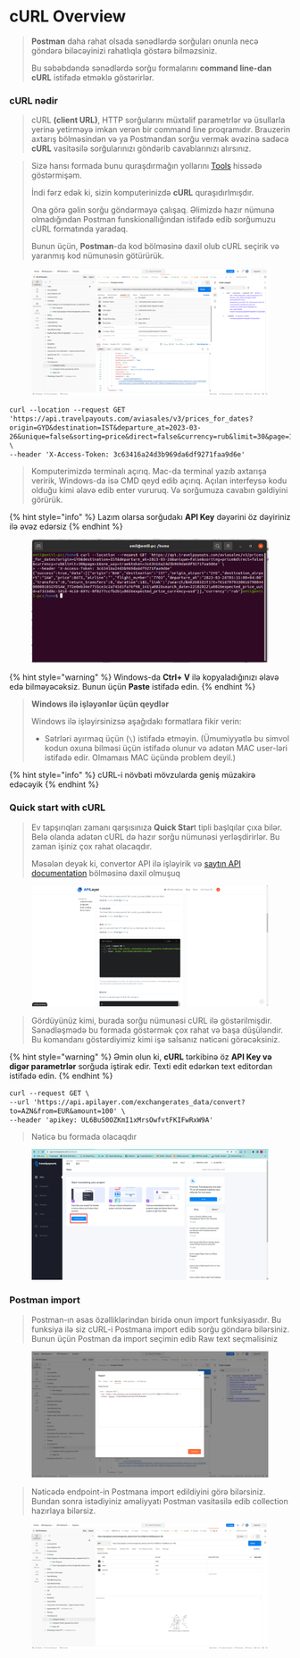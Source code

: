 # cURL Overview

> **Postman** daha rahat olsada sənədlərdə sorğuları onunla necə göndərə biləcəyinizi rahatlıqla göstərə bilməzsiniz.&#x20;
>
> Bu səbəbdəndə sənədlərdə sorğu formalarını **command line-dan cURL** istifadə etməklə göstərirlər.

### cURL nədir

> cURL **(client URL)**, HTTP sorğularını müxtəlif parametrlər və üsullarla yerinə yetirməyə imkan verən bir command line proqramıdır. Brauzerin axtarış bölməsindən və ya Postmandan sorğu vermək əvəzinə sadəcə **cURL** vasitəsilə sorğularınızı göndərib cavablarınızı alırsınız.

> Sizə hansı formada bunu quraşdırmağın yollarını [Tools](https://app.gitbook.com/s/pDxChKs4kjN0oktHyEFP/i-lesson/tools) hissədə göstərmişəm.&#x20;
>
> İndi fərz edək ki, sizin komputerinizdə **cURL** quraşıdırlmışdır.&#x20;
>
> Ona görə gəlin sorğu göndərməyə çalışaq. Əlimizdə hazır nümunə olmadığından Postman funskionallığından istifadə edib sorğumuzu cURL formatında yaradaq.
>
> Bunun üçün, **Postman**-da kod bölməsinə daxil olub cURL seçirik və yaranmış kod nümunəsin götürürük.

<figure><img src="../.gitbook/assets/image (9).png" alt=""><figcaption></figcaption></figure>

```url
curl --location --request GET 'https://api.travelpayouts.com/aviasales/v3/prices_for_dates?origin=GYD&destination=IST&departure_at=2023-03-26&unique=false&sorting=price&direct=false&currency=rub&limit=30&page=1&one_way=true&token=3c63416a24d3b969da6df9271faa9d6e' \
--header 'X-Access-Token: 3c63416a24d3b969da6df9271faa9d6e'
```

> Komputerimizdə terminalı açırıq. Mac-da terminal yazıb axtarışa veririk, Windows-da isə CMD qeyd edib açırıq. Açılan interfeysə kodu olduğu kimi əlavə edib enter vururuq. Və sorğumuza cavabın gəldiyini görürük. &#x20;

{% hint style="info" %}
Lazım olarsa sorğudakı **API Key** dəyərini öz dəyiriniz ilə əvəz edərsiz
{% endhint %}

<figure><img src="../.gitbook/assets/image (1) (1).png" alt=""><figcaption></figcaption></figure>

{% hint style="warning" %}
Windows-da **Ctrl+ V** ilə kopyaladığınızı əlavə edə bilməyəcəksiz. Bunun üçün **Paste** istifadə edin.
{% endhint %}

> **Windows ilə işləyənlər üçün qeydlər**
>
> Windows ilə işləyirsinizsə aşağıdakı formatlara fikir verin:
>
> * Sətrləri ayırmaq üçün (`\`) istifadə etməyin. (Ümumiyyətlə bu simvol kodun oxuna bilməsi üçün istifadə olunur və adətən MAC user-ləri istifadə edir. Olmamaıs MAC üçündə problem deyil.)

{% hint style="info" %}
cURL-i növbəti mövzularda geniş müzakirə edəcəyik
{% endhint %}

### Quick start with cURL

> Ev tapşırıqları zamanı qarşısınıza **Quick Star**t tipli başlqılar çıxa bilər. Belə olanda adətən cURL də hazır sorğu nümunəsi yerləşdirirlər. Bu zaman işiniz çox rahat olacaqdır.&#x20;
>
> Məsələn deyək ki, convertor API ilə işləyirik və [saytın API documentation](https://apilayer.com/marketplace/exchangerates\_data-api#documentation-tab) bölməsinə daxil olmuşuq

<figure><img src="../.gitbook/assets/image (8).png" alt=""><figcaption></figcaption></figure>

> Gördüyünüz kimi, burada sorğu nümunəsi cURL ilə göstərilmişdir. Sənədləşmədə bu formada göstərmək çox rahat və başa düşüləndir. Bu komandanı göstərdiyimiz kimi işə salsanız nəticəni görəcəksiniz.

{% hint style="warning" %}
Əmin olun ki, **cURL** tərkibinə öz **API Key və digər parametrlər** sorğuda iştirak edir. Texti edit edərkən text editordan istifadə edin.
{% endhint %}

```
curl --request GET \
--url 'https://api.apilayer.com/exchangerates_data/convert?to=AZN&from=EUR&amount=100' \
--header 'apikey: UL6BuS0OZKmI1xMrsOwfvtFKIFwRxW9A'
```

> Nəticə bu formada olacaqdır

<figure><img src="../.gitbook/assets/image (2).png" alt=""><figcaption></figcaption></figure>

### Postman import

> Postman-ın əsas özəlliklərindən biridə onun import funksiyasıdır. Bu funksiya ilə siz cURL-i Postmana import edib sorğu göndərə bilərsiniz. Bunun üçün Postman da import seçimin edib Raw text seçməlisiniz

<figure><img src="../.gitbook/assets/image (3).png" alt=""><figcaption></figcaption></figure>

> Nəticədə endpoint-in Postmana import edildiyini görə bilərsiniz. Bundan sonra istədiyiniz əməliyyatı Postman vasitəsilə edib collection hazırlaya bilərsiz.

<figure><img src="../.gitbook/assets/image (7).png" alt=""><figcaption></figcaption></figure>





